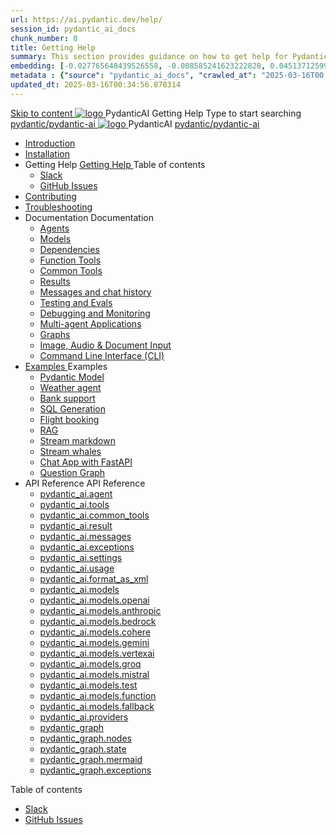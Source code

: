 ```yaml
---
url: https://ai.pydantic.dev/help/
session_id: pydantic_ai_docs
chunk_number: 0
title: Getting Help
summary: This section provides guidance on how to get help for PydanticAI, including using Slack and submitting issues on GitHub. It is part of the overall documentation structure that includes installation, troubleshooting, and contributing.
embedding: [-0.027765648439526558, -0.008585241623222828, 0.04513712599873543, -9.550498361932114e-05, 0.015361553058028221, 0.013322917744517326, -0.03560434654355049, 0.022281430661678314, -0.009683521464467049, 0.020960623398423195, -0.0024424151051789522, -0.08389992266893387, -0.029746858403086662, -0.021520530804991722, 0.006295365747064352, 0.009116435423493385, -0.027177028357982635, 0.015562545508146286, -0.0018152116099372506, 0.059034306555986404, 0.05596199631690979, 0.0107530876994133, 0.014686794020235538, 0.030292408540844917, -0.006790667772293091, 0.007207009010016918, 0.01420584786683321, 0.05389464646577835, 0.012238994240760803, -0.029459726065397263, 0.028770610690116882, -0.025798795744776726, -0.038446951657533646, -0.0015944789629429579, 0.035058796405792236, 0.007153172045946121, -0.0063779158517718315, 0.013961785472929478, -0.011061754077672958, 0.022051725536584854, 0.0006532249390147626, -0.04585495591163635, 0.028784966096282005, 0.007659242022782564, -0.06316900253295898, -0.006604032125324011, -0.0055667683482170105, 0.01616552285850048, 0.011248390190303326, -0.0017200991278514266, -0.07700876146554947, 0.011456560343503952, -0.039136070758104324, 0.007501319516450167, -0.018606143072247505, -0.020343290641903877, -0.022066080942749977, 0.0127630103379488, -0.0001888789120130241, -0.032675601541996, 0.019395755603909492, -0.008664202876389027, -0.022697770968079567, 0.043385621160268784, -0.029344873502850533, -0.007296737749129534, -0.06259474158287048, -0.003172806929796934, -0.07143840193748474, -0.014148421585559845, 0.028828036040067673, 0.042064815759658813, -0.04060044139623642, -0.07804243266582489, -0.01701256074011326, -0.02772257849574089, 0.029976563528180122, 0.09130792319774628, -0.01273429673165083, -0.06902649253606796, -0.0085995988920331, 0.035288501530885696, -0.014191491529345512, -0.004497202578932047, -0.03307758644223213, -0.03859052062034607, -0.036092471331357956, -0.0010417501907795668, -0.014916499145328999, -0.03161321580410004, -0.032187480479478836, -0.012985537759959698, -0.04700348153710365, 0.008305288851261139, 0.08677124232053757, -0.0008878654916770756, 0.014234560541808605, 0.013911537826061249, -0.0015209014527499676, 0.020630422979593277, 0.017586825415492058, -0.028454765677452087, -0.0619056262075901, 0.010710017755627632, 0.014449909329414368, -0.002368837594985962, 0.036724161356687546, -0.023674020543694496, -0.004472078289836645, -0.01725662313401699, -0.13001330196857452, -0.015016995370388031, -0.024937400594353676, 0.009590203873813152, -0.07011759281158447, 0.004177768249064684, -0.005441148299723864, -0.004536683205515146, 0.0051360707730054855, -0.05573229119181633, -0.05165501683950424, 0.0028497835155576468, 0.01978338323533535, 0.02403293550014496, 0.03290531039237976, 0.007867412641644478, -0.007838699035346508, -0.042753931134939194, -0.05843133106827736, -0.010516203939914703, 0.03215876594185829, -0.02104676328599453, 0.03732714056968689, -0.025841865688562393, -0.011219676584005356, -0.008104296401143074, -0.043500471860170364, -0.008420141413807869, -0.04146183654665947, 0.02598543092608452, 0.030292408540844917, -0.033910270780324936, -0.008700095117092133, 0.03744199126958847, -0.03416869044303894, -0.004159822594374418, -0.025296315550804138, -0.006977303884923458, -0.04944410175085068, 0.010889475233852863, 0.039997465908527374, 0.02098933793604374, -0.0315270759165287, -0.03801625594496727, -0.03273303061723709, 0.03250332549214363, 0.037700410932302475, 0.0332498662173748, 0.007853055372834206, -0.0484391413629055, -0.01714177057147026, 0.055588722229003906, -0.02288440801203251, -0.01434941403567791, -0.041031140834093094, 0.003181779757142067, -0.03583405166864395, -0.015131847932934761, -0.035747915506362915, -0.036551881581544876, -0.01817544549703598, -0.02726316824555397, -0.01580660790205002, 0.015950173139572144, 0.030550828203558922, -0.029115168377757072, -0.025411168113350868, -0.01167908776551485, -0.02605721354484558, -0.05676596611738205, -0.02513839304447174, 0.007145993411540985, -0.036666736006736755, -0.028512191027402878, -0.009008761495351791, -0.026602765545248985, -0.0072644357569515705, 0.008104296401143074, -0.018476933240890503, 0.05745508149266243, 0.01603631302714348, 0.022066080942749977, 0.060125406831502914, 0.01569175533950329, 0.014787289313971996, -0.025382455438375473, 0.06891164183616638, -0.02749287337064743, 0.009080544114112854, 0.005146838258951902, -0.0003568959073163569, 0.011944684199988842, 0.026315633207559586, 0.006611210759729147, 0.0018161089392378926, -0.031096378341317177, 0.003966008313000202, 0.019395755603909492, -0.010056792758405209, -0.028598330914974213, 0.04203610122203827, -0.060871951282024384, 0.018089305609464645, -0.005143248941749334, -0.02640177309513092, -0.005276047624647617, -0.05785706639289856, 0.026832470670342445, -0.002968225395306945, 0.018132375553250313, -0.03652317076921463, 0.05619170144200325, 0.020515570417046547, -0.01852000318467617, 0.013164995238184929, 0.026502268388867378, 0.05199957638978958, -0.061790771782398224, 0.040054891258478165, 0.027736935764551163, 0.03347957134246826, 0.020773988217115402, -0.02427699789404869, -0.008405784144997597, 0.03709743544459343, -0.05332038179039955, 0.02007051557302475, -0.008649846538901329, 0.021750235930085182, -0.009992187842726707, 0.012978359125554562, -0.012719940394163132, 0.008125831373035908, 0.02496611326932907, 0.01725662313401699, 0.007551567163318396, -0.005480628926306963, -0.0504777766764164, 0.030665680766105652, 0.041260845959186554, 0.036609310656785965, -0.001997360959649086, 0.017917025834321976, -0.016653645783662796, -0.003951651975512505, -0.033221155405044556, -0.02640177309513092, -0.006808613892644644, -0.032819170504808426, 0.01696949079632759, -0.011147893965244293, 0.027349308133125305, -0.02513839304447174, -0.005774938967078924, -0.011822653003036976, -0.010968436487019062, -0.03270431607961655, 0.020572995766997337, -0.06753341108560562, -0.042868781834840775, 0.034771665930747986, 0.02357352338731289, 0.06609775125980377, -0.004177768249064684, -0.03144093602895737, 0.020056158304214478, -0.009597381576895714, 0.026990393176674843, 0.012045180425047874, 0.0085995988920331, -0.0017102289712056518, 0.019223475828766823, 0.023099755868315697, 0.02414778806269169, -0.008061226457357407, 0.03465681150555611, -0.003122558817267418, -0.023774515837430954, 0.0023203841410577297, -0.009733769111335278, 0.015261056832969189, 0.012303599156439304, 0.036035045981407166, -0.015060065314173698, 0.013602870516479015, -0.0009170272969640791, 0.0900445431470871, 0.014141242951154709, 0.0249517560005188, -0.013258312828838825, 0.04720447584986687, -0.0006420088466256857, -0.023013615980744362, -0.02357352338731289, -0.0005459991516545415, 0.01576353795826435, -0.02345867082476616, -0.005505753215402365, 0.040686581283807755, -0.04513712599873543, -0.03290531039237976, 0.014593475498259068, -0.023099755868315697, -0.04332819581031799, -0.020285865291953087, -0.031096378341317177, 0.06810767203569412, -0.005387311335653067, 0.042983636260032654, -0.039308350533246994, -0.04775002598762512, -0.041145991533994675, 0.04955895617604256, 0.02167845331132412, -0.06270959228277206, -0.018433863297104836, 0.030263695865869522, -0.003309194464236498, -0.03172806650400162, -0.02317153848707676, 0.035518206655979156, -0.05125303193926811, -0.010666947811841965, 0.03468552604317665, -0.020845770835876465, -0.03319244086742401, 0.004446954466402531, 0.037757836282253265, -0.03284788131713867, 0.02829684317111969, -0.05171244591474533, -0.043270766735076904, -0.057770926505327225, -0.02450670301914215, -0.020113585516810417, 0.014916499145328999, 0.007472605910152197, 0.02353045344352722, 0.0005706745432689786, 0.007996621541678905, -0.013990499079227448, -0.004687427077442408, 0.014844716526567936, 0.0230710431933403, -0.03704000636935234, 0.0007250079070217907, -0.017902670428156853, -0.04683120176196098, -0.01886456273496151, 0.027162671089172363, -0.062250182032585144, -0.0019201941322535276, 0.0031387098133563995, -0.011513986624777317, 0.005983109585940838, 0.007013195194303989, -0.015490762889385223, -0.038332100957632065, 0.022640345618128777, -0.0037291247863322496, 0.03732714056968689, -0.0005962472059763968, 0.002535733161494136, -0.03491523116827011, -0.027421090751886368, -0.03362313657999039, -0.01984081044793129, 0.0017586825415492058, 0.004303388297557831, 0.0318429209291935, 0.009468172676861286, -0.004852528218179941, 0.0020117175299674273, 0.008965691551566124, 0.0507361963391304, 0.013681831769645214, -0.020285865291953087, 0.0055093420669436455, -0.006948590278625488, 0.0470321960747242, 0.060584817081689835, -0.021089833229780197, -0.008104296401143074, -0.003241000697016716, 0.024592842906713486, 0.009188218973577023, -0.01626601815223694, 0.019582390785217285, 0.0774107426404953, -0.002853372599929571, 0.0050212182104587555, 0.004091628827154636, -0.024176500737667084, 0.026014145463705063, -0.006632745265960693, 0.02414778806269169, 0.05171244591474533, 0.022051725536584854, 0.007174707017838955, -0.031096378341317177, 0.02645919844508171, -0.020214080810546875, 0.0029287447687238455, -0.018821492791175842, -0.028325555846095085, -0.06489179283380508, 0.012411274015903473, 0.035862766206264496, 0.040342021733522415, 0.03213005140423775, -0.011671909131109715, -0.07373545318841934, -0.02564087323844433, -0.003804496955126524, -0.07425229251384735, 0.060584817081689835, 0.05159759148955345, -0.03589148074388504, 0.018448220565915108, -0.04203610122203827, -0.009906048886477947, 0.008814947679638863, 0.055933281779289246, -0.00560624897480011, 0.012160032987594604, -0.025899291038513184, 0.007235722150653601, 0.02318589575588703, 0.02559780329465866, 0.00716035021468997, 0.020773988217115402, -0.041949961334466934, -0.03979647159576416, 0.02197994291782379, -0.011068932712078094, -0.012325134128332138, 0.019352685660123825, -0.04918568581342697, -0.011478095315396786, -0.020285865291953087, 0.005591892637312412, -0.0028264541178941727, 0.013337274082005024, 0.011449381709098816, -0.027765648439526558, -0.03138351067900658, 0.0671314224600792, -0.011298637837171555, 0.05030549690127373, 0.016653645783662796, 0.033221155405044556, 0.009611737914383411, -0.033336006104946136, 0.04209352657198906, -0.009382032789289951, -0.01394742913544178, 0.018735352903604507, -0.013064499013125896, -0.0030310354195535183, 0.007573102135211229, 0.02864140085875988, -0.014945211820304394, -0.003495830111205578, -0.0372697114944458, -0.032244905829429626, -0.02915823832154274, 0.019223475828766823, 0.02374580316245556, -0.03213005140423775, 0.0025554734747856855, 0.007364931516349316, -0.014306344091892242, 0.00342943100258708, 0.030033990740776062, 0.02387501299381256, 0.06690172106027603, -0.006672225892543793, -0.03801625594496727, -0.004820225760340691, 0.016524437814950943, -0.026157710701227188, 0.019524965435266495, 0.04329948127269745, -0.018319010734558105, 0.009152327664196491, 0.01420584786683321, -0.05007579177618027, 0.002334740711376071, -0.0006016309489496052, -0.025382455438375473, -0.01754375547170639, -0.021893803030252457, -0.015548189170658588, 0.040514301508665085, 0.02812456339597702, -0.025727013126015663, 0.013516731560230255, -0.019194763153791428, -0.005965163931250572, 0.03256075084209442, -0.04634307697415352, -0.005171962082386017, 0.014263274148106575, 0.03365185111761093, 0.0036896441597491503, 0.02358788065612316, -0.007996621541678905, 0.022066080942749977, 0.009159505367279053, -0.011478095315396786, 0.02668890357017517, -0.038389526307582855, 0.000657262746244669, -0.010595165193080902, 0.0040772720240056515, -0.023444315418601036, -0.025626515969634056, -0.019108623266220093, -0.019539320841431618, -0.02202301286160946, 0.014758576638996601, -0.014414018020033836, 0.007479784544557333, -0.011829831637442112, -0.05291839689016342, 0.018046235665678978, 0.011485273949801922, 0.002334740711376071, -0.04238066077232361, -0.029000315815210342, 0.0029287447687238455, 0.014744220301508904, -0.02846912108361721, 0.019280903041362762, -0.003109996672719717, 0.008089939132332802, 0.005240155849605799, 0.001995566301047802, -0.0003528581000864506, 0.031125091016292572, 0.0733909010887146, -0.01586403325200081, 0.03161321580410004, -0.026545338332653046, 0.0430123507976532, 0.004680248908698559, -0.011786761693656445, -0.02345867082476616, 0.03836081549525261, 0.007393644656985998, 0.0015083394246175885, -0.022051725536584854, 0.02345867082476616, 0.02081705816090107, -0.01603631302714348, 0.03985390067100525, 0.031153803691267967, -0.022468065842986107, -0.03118251822888851, -0.019122980535030365, 0.01093254517763853, -0.0075659239664673805, -0.010243427939713001, -0.025339385494589806, -0.02558344602584839, 0.003459938568994403, -0.014220204204320908, -0.03235975652933121, -0.030407261103391647, -0.0003149477415718138, -0.021822020411491394, -0.03330729156732559, 0.008470389060676098, 0.03230233117938042, -0.04927182197570801, 0.006891163997352123, -0.01083922665566206, 0.001362081617116928, 0.015031351707875729, -0.008061226457357407, 0.02621513605117798, -0.014500157907605171, -0.00021041379659436643, -0.018419507890939713, -0.008908265270292759, 0.0012176184682175517, 0.05093718692660332, -0.015447692945599556, -0.034541960805654526, 0.008556528948247433, -0.0076951333321630955, -0.036953866481781006, -0.013344451785087585, 0.004389528185129166, -0.010422885417938232, 0.006485590245574713, -0.0145504055544734, 0.00029991817427799106, -0.01806059293448925, -0.002099651610478759, -0.012863506563007832, -0.00920257531106472, -0.002591364784166217, -0.03316372632980347, -0.017285335808992386, 0.029689433053135872, -0.05065005645155907, 0.02680375799536705, 0.035518206655979156, -0.040801435708999634, -0.0009457404958084226, 0.004533093888312578, 0.013739258050918579, -0.014234560541808605, -0.0006559168105013669, 0.00040534939034841955, -0.0032104928977787495, -0.05332038179039955, -0.03790140151977539, -0.002395756309852004, -0.02433442324399948, 0.039136070758104324, 0.0424380861222744, 0.009417924098670483, -0.013236777856945992, 0.012490235269069672, -0.001090203644707799, -0.015203630551695824, 0.015720468014478683, -0.032417185604572296, 0.022008655592799187, 0.03399641066789627, -0.001666261930949986, -0.013559801504015923, 0.03945191577076912, -0.028325555846095085, -0.016294732689857483, 0.0019991553854197264, 0.017974453046917915, 0.003061543218791485, 0.005975931417196989, 0.003804496955126524, 0.02386065572500229, -0.004953024443238974, 0.029316160827875137, 0.003962419461458921, -0.01978338323533535, -0.030522113665938377, -0.014679615385830402, 0.032675601541996, -0.05423920601606369, 0.038446951657533646, 0.028426051139831543, -0.018936345353722572, -0.0247938334941864, 0.023157183080911636, 0.020142298191785812, 0.04803715646266937, 0.00997783150523901, 0.0017873956821858883, -0.010006544180214405, 0.035460781306028366, 0.032819170504808426, 0.026760688051581383, 0.003109996672719717, -0.00842731911689043, 0.008377071470022202, -0.057024382054805756, -0.015088777989149094, 0.030033990740776062, -0.030837958678603172, 0.019309615716338158, -0.07201266288757324, 0.030636968091130257, 0.07494141161441803, -0.022927477955818176, 0.019826453179121017, 0.015576901845633984, 0.009504063986241817, 0.035518206655979156, 0.011887257918715477, -0.03175678104162216, 0.020314577966928482, 0.0007003325154073536, 0.007608993910253048, 0.012849150225520134, -0.011822653003036976, 0.027937928214669228, -0.014959569089114666, -0.13173608481884003, -0.02318589575588703, -0.002959252567961812, 0.0025680353865027428, 0.0003743930137716234, -0.017787817865610123, -0.01035110279917717, 0.0065107145346701145, 0.004594109486788511, 0.04479256644845009, -0.03646574169397354, -0.01903684064745903, 0.014543227851390839, -0.01696949079632759, 0.022338857874274254, -0.020314577966928482, 0.009295892901718616, -0.009137970395386219, 0.012748654000461102, -0.007163939531892538, -0.0192091204226017, -0.020271508023142815, 0.0006734139169566333, -0.01434941403567791, 0.0028569616843014956, -0.006399450823664665, -0.02881368063390255, -0.014586297795176506, 0.016021955758333206, -0.015275414101779461, 0.01201646775007248, 0.005211442708969116, 0.010595165193080902, 0.005276047624647617, -0.021592313423752785, 0.0035424891393631697, -0.005405256990343332, -0.055933281779289246, 0.04381631687283516, -0.030636968091130257, 0.0049458458088338375, -0.011521165259182453, -0.008470389060676098, -0.006769133266061544, 0.0050032720901072025, -0.019481895491480827, -0.04809458181262016, 0.008305288851261139, 0.036264751106500626, -0.015045708045363426, -0.011894436553120613, 0.010803335346281528, 0.012999894097447395, 0.0015173123683780432, -0.014772932976484299, 0.016337800770998, -0.005340652074664831, -0.01023625023663044, 0.0009313839254900813, -0.003962419461458921, 0.010889475233852863, -0.01216721162199974, 0.006819381378591061, -0.026990393176674843, 0.036609310656785965, 0.0084560327231884, -0.027076533064246178, 0.01563432812690735, -0.02500918321311474, -0.02259727567434311, -0.00671529583632946, -0.011822653003036976, -0.01072437409311533, 0.008204792626202106, 0.025813153013586998, 0.02622949331998825, -0.029919138178229332, 0.0004697297408711165, -0.02081705816090107, 0.027736935764551163, -0.018089305609464645, -0.026588408276438713, -0.01109764538705349, 0.0008820331422612071, -0.01592146046459675, -0.00808276142925024, -0.016237305477261543, 0.014313521794974804, -0.021362608298659325, -0.04157669097185135, -0.023429958149790764, -0.0513104610145092, -0.0021337484940886497, -0.0027869734913110733, -0.01886456273496151, 0.003359442576766014, -0.027220098301768303, 0.002828248543664813, -0.09280101209878922, -0.012770188972353935, -0.005315528251230717, -0.004073683172464371, 0.056966956704854965, -0.02450670301914215, 0.011808296665549278, 0.0372697114944458, -0.004220838192850351, -0.021204685792326927, 0.01434941403567791, -0.004554628860205412, -0.03307758644223213, 0.008671381510794163, 0.028210703283548355, -0.012554839253425598, 0.05699567124247551, -0.003172806929796934, 0.027980998158454895, -0.0005078644608147442, -0.02012794278562069, -0.007666420191526413, -0.003203314496204257, 0.059493716806173325, -0.038676660507917404, -0.011571412906050682, -0.006069249473512173, 0.011478095315396786, 0.039767760783433914, 0.02139132283627987, -0.030005278065800667, -0.02829684317111969, -0.013811041601002216, 0.01434941403567791, -0.021132903173565865, 0.0444192960858345, -0.0022934656590223312, 0.030608253553509712, 0.001633062376640737, -0.01576353795826435, 0.00022746225295122713, -0.02416214346885681, 0.019453182816505432, 0.013136281631886959, 0.037241000682115555, 0.007845877669751644, -0.0018717406783252954, -0.009152327664196491, -0.0013091417495161295, 0.030120130628347397, 0.000493059225846082, 0.04378760606050491, -0.006661458872258663, 0.01219592522829771, 0.027449803426861763, 0.020142298191785812, -0.04878370091319084, 0.006586086470633745, 0.011664730496704578, -0.004500791430473328, 0.016825925558805466, 0.003700411645695567, -0.01943882554769516, -0.011714979074895382, -0.03316372632980347, -0.004310566931962967, -0.041203420609235764, -0.01138477772474289, -0.011320172809064388, 0.010968436487019062, -0.009216931648552418, 0.025683943182229996, 0.0006231658044271171, -0.011205320246517658, -0.0017030506860464811, 0.009152327664196491, 0.006970125250518322, -0.005617016460746527, -0.006216404493898153, -0.032646890729665756, 0.03118251822888851, -0.03617861121892929, -0.02915823832154274, 0.02466462552547455, -0.025841865688562393, -0.009137970395386219, -0.010063971392810345, -0.023200253024697304, 0.004938667640089989, -0.006485590245574713, 0.020773988217115402, -0.012002110481262207, 0.006525070872157812, 0.01149963028728962, -0.011312994174659252, 0.004260318819433451, -0.008003800176084042, 0.017342763021588326, 0.0051360707730054855, -0.0011350680142641068, 0.036609310656785965, 0.026990393176674843, 0.000728148384951055, 0.021477460861206055, -0.0026972447521984577, 0.035977620631456375, -0.007199830841273069, -0.042064815759658813, -0.01582096517086029, 0.020673492923378944, 0.007580280769616365, 0.015060065314173698, 0.0013800273882225156, -0.007644885219633579, -0.03253203630447388, 0.0004670378693845123, 0.057598646730184555, -0.00983426533639431, -0.058919452130794525, 0.003700411645695567, 0.019740313291549683, -0.005965163931250572, -0.01897941529750824, 0.047606460750103, -0.0006653383024968207, -7.800789171596989e-05, -0.0015675603644922376, 0.007580280769616365, -0.014313521794974804, -0.005717512685805559, 0.037355851382017136, 0.01984081044793129, -0.030177555978298187, 0.04134698584675789, -0.01058080792427063, -0.008779056370258331, 0.039825186133384705, -0.025669585913419724, -0.004109574481844902, 0.01788831315934658, 0.006313311401754618, -0.004490023944526911, -0.013337274082005024, -0.0011135331587865949, -0.03893507644534111, -0.0008851736201904714, -0.00894415657967329, -0.000821466266643256, 0.0029359229374676943, -0.009080544114112854, 0.04663021117448807, -0.02225271798670292, -0.020515570417046547, 0.044476721435785294, 0.0012481262674555182, 0.0335657112300396, -0.00255906255915761, -0.041720256209373474, -0.014701150357723236, -0.014758576638996601, -0.008190435357391834, 0.03589148074388504, 0.003826031694188714, -0.026559695601463318, -0.005505753215402365, 0.004116752650588751, -0.027291880920529366, -0.0050786444917321205, -0.014801646582782269, 0.012949645519256592, 0.010099862702190876, 0.02299926057457924, 0.0444192960858345, 0.03600633144378662, 0.019108623266220093, 0.0791335329413414, 0.044763851910829544, 0.009568668901920319, -0.023788873106241226, 0.026473555713891983, -0.020773988217115402, -0.02404729090631008, 0.006141032092273235, 0.018936345353722572, 0.04482128098607063, 0.00011283384083071724, -0.0003472500538919121, 0.02881368063390255, -0.02869882807135582, 0.020314577966928482, 0.046027231961488724, -0.003994721919298172, -0.005053520202636719, 0.056564971804618835, -0.021750235930085182, 0.019424468278884888, 0.030636968091130257, -0.0033307294361293316, -0.014873429201543331, 0.0036106829065829515, 0.01576353795826435, 0.026014145463705063, 0.014471444301307201, -0.019051197916269302, 0.00997783150523901, 0.02818199060857296, -0.013452126644551754, -0.017859600484371185, 0.03370927646756172, 0.02330074831843376, -0.015720468014478683, 0.003063337877392769, -0.00309743476100266, -0.002045814413577318, -0.020515570417046547, 0.03198648616671562, -0.023085400462150574, -0.019639817997813225, -0.021204685792326927, 0.00043002478196285665, -0.033106300979852676, -0.03181420639157295, -0.011061754077672958, 0.003547872882336378, 0.018735352903604507, 0.008420141413807869, 0.0026452019810676575, -0.001832260051742196, 0.012152855284512043, 0.005721102003008127, -0.003603504505008459, 0.005006861407309771, -0.037872690707445145, -0.010480311699211597, 0.03342214599251747, 0.0025805972982198, 0.0361211858689785, 0.0020153066143393517, 0.03445582091808319, -0.012490235269069672, 0.0026128997560590506, 0.019711600616574287, 0.010652591474354267, -0.018965058028697968, 0.010774622671306133, 0.0128276152536273, 0.037355851382017136, 0.04249551147222519, -0.002309616655111313, -0.03290531039237976, -0.005717512685805559, 0.0255260206758976, 0.02397550828754902, -0.0009932967368513346, 0.02403293550014496, -0.02070220559835434, 0.027535943314433098, 0.004841760732233524, -0.011090467683970928, 0.0018340545939281583, 0.008183257654309273, 0.025971075519919395, 0.0050032720901072025, 0.0009457404958084226, -0.017730390653014183, -0.016079382970929146, -0.008269396610558033, -0.008211970329284668, 0.015390266664326191, 0.03233104571700096, -0.037585556507110596, 0.025554733350872993, -0.010300855152308941, 0.007429536432027817, -0.02933051809668541, -0.021721523255109787, -0.005911326501518488, -0.02070220559835434, -0.000703921657986939, -0.017357120290398598, -0.03738456591963768, 0.005053520202636719, 0.002734930720180273, 0.00014883748372085392, 0.020501213148236275, -0.024592842906713486, -0.01179394032806158, -0.03715486079454422, -0.0033881557174026966, 0.0002824210678227246, 0.020372003316879272, 0.02081705816090107, -0.0036788766738027334, -0.008233505301177502, 0.000703472993336618, 0.00805404782295227, -0.006065660156309605, -3.788233516388573e-05, 0.006833737716078758, -0.0209319107234478, 0.015663042664527893, 0.023272035643458366, 0.012885041534900665, 0.0056421407498419285, -0.0026792988646775484, -0.009001582860946655, -0.005340652074664831, -0.06868193298578262, 0.03167064115405083, 0.024808190762996674, -0.02686118334531784, -0.014629366807639599, 0.010415707714855671, 0.014887785539031029, 0.008405784144997597, 0.0230710431933403, -0.05211442708969116, -0.024190858006477356, -0.028899818658828735, 0.0019507019314914942, 0.015490762889385223, 0.016754142940044403, 0.019122980535030365, 0.009547133930027485, 0.008707272820174694, -0.02500918321311474, -0.008111474104225636, 0.012863506563007832, 0.009496885351836681, -0.0206447783857584, 0.013674654066562653, 0.006517892703413963, -0.014988281764090061, 0.02024279534816742, -0.061446212232112885, -0.010308032855391502, -0.0664997324347496, -0.00556317949667573, 0.00014468752488028258, -0.04324205592274666, -0.00014749154797755182, -0.014141242951154709, -0.004809458274394274, -0.015074421651661396, 0.0247938334941864, -0.017787817865610123, 0.007408001460134983, 0.0010875118896365166, -0.004393117036670446, -0.00704549765214324, 0.09469608217477798, -0.01310756802558899, -0.02087448537349701, 0.02312847040593624, 0.001970442244783044, 0.021577958017587662, 0.00805404782295227, 0.00796790886670351, -0.006822970230132341, -0.019395755603909492, -0.020917555317282677, 0.03485780581831932, 0.009590203873813152, -0.00022039611940272152, 0.015261056832969189, -0.017644250765442848, -0.0010300854919478297, 0.025224532932043076, 0.030837958678603172, -0.007594637107104063, -0.001993771642446518, 0.040686581283807755, -0.028368625789880753, -0.004895597696304321, 0.008771877735853195, -0.0021642562933266163, 0.02818199060857296, -0.027191385626792908, 0.0332498662173748, 0.03393898159265518, -0.0017335584852844477, -0.05584714189171791, 0.001586403464898467, 0.005071466322988272, -0.041490551084280014, 0.018218515440821648, 0.0008986329194158316, -0.021089833229780197, -0.00601182272657752, 0.008987226523458958, 0.03761427104473114, 0.001397973159328103, -0.005893380846828222, -0.0012553045526146889, 0.004274675156921148, 0.020372003316879272, 0.030694393441081047, -0.021836375817656517, 0.004446954466402531, 0.02070220559835434, -0.015031351707875729, 0.01610809564590454, -3.558303797035478e-05, -0.003951651975512505, -0.01966853067278862, -0.01615116558969021, -0.00040063864435069263, 0.055473871529102325, 0.03393898159265518, 0.024248283356428146, -0.05171244591474533, 0.011341707780957222, 0.004712551366537809, 0.02370273321866989, -0.012612266466021538, -0.07074928283691406, 0.012030824087560177, -0.022640345618128777, 0.01198775414377451, 0.02772257849574089, -0.009475350379943848, 0.020285865291953087, 0.014414018020033836, 0.012260529212653637, 0.005250923335552216, 0.023846298456192017, -0.000786920718383044, 0.012626622803509235, 0.021936872974038124, 0.03290531039237976, -0.003535310737788677, -0.010085505433380604, -0.005713923368602991, 0.0291008111089468, -0.02374580316245556, -0.037930116057395935, 0.0018223898950964212, 0.004314155783504248, -0.024822548031806946, 0.0060010552406311035, 0.003908582031726837, 0.01516056153923273, -0.018103662878274918, 0.027277525514364243, -0.0008232608088292181, 0.025267601013183594, -0.01202364545315504, 0.030780533328652382, 0.004619233310222626, 0.023200253024697304, 0.004651535768061876, 0.008355536498129368, -0.05280354619026184, 0.016352158039808273, -0.001902248477563262, 0.0027277525514364243, -0.004906365182250738, -0.022640345618128777, -0.02219529077410698, 0.030206268653273582, 0.026157710701227188, 0.015907103195786476, 0.009475350379943848, 0.012791723012924194, -0.016251662746071815, 0.0031674231868237257, -0.00905900914222002, -0.00015231447468977422, -0.022238360717892647, -0.011363242752850056, 0.013064499013125896, -0.028655758127570152, -0.012956824153661728, -0.028842393308877945, 0.0017775255255401134, 0.015246700495481491, 0.016409585252404213, -0.029344873502850533, -0.008075582794845104, 0.014004855416715145, -0.008262218907475471, 0.020285865291953087, -0.0013872056733816862, -0.015332840383052826, -0.01616552285850048, -0.0004558218060992658, 0.011686265468597412, -0.00871445145457983, -0.041605401784181595, 0.013732080347836018, 0.005925683304667473, 0.036781586706638336, 0.016438297927379608, -0.032675601541996, -0.00021961098536849022, -0.0212190430611372, 0.005997466389089823, -0.0007384672062471509, -0.005412435159087181, -0.005014039576053619, -0.018491290509700775, 0.0009825292509049177, 0.018936345353722572, 0.030608253553509712, 0.030981525778770447, -0.057770926505327225, 0.016194235533475876, -0.029574578627943993, -0.01210260670632124, -0.008168900385499, 0.005261690821498632, 0.0006150902481749654, -0.019467538222670555, -0.007329040206968784, 0.010358281433582306, 0.005347830709069967, 0.021922515705227852, 0.010430064052343369, 0.016136810183525085, -0.0027528766077011824, 0.009130792692303658, -0.025224532932043076, -0.011887257918715477, 0.02363095059990883, 0.02621513605117798, -0.012999894097447395, -0.005660086404532194, 0.00596875324845314, -0.00020962867711205035, -0.010544916614890099, -0.022238360717892647, -0.014040746726095676, -0.0002772616862785071, -0.013516731560230255, -0.0021086244378238916, 0.012526126578450203, -0.030062703415751457, -0.01299271546304226, -0.0003660930960904807, -0.028569618239998817, -0.01020753663033247, 0.00934614147990942, 0.00957584660500288, 0.002006333786994219, 0.007587458938360214, 0.02772257849574089, 0.0008421038510277867, -0.005911326501518488, 0.02179330587387085, 0.004145465791225433, -0.012899397872388363, 0.005293993279337883, -0.008542172610759735, 0.01112635899335146, -0.029000315815210342, 0.019194763153791428, 0.0034904463682323694, 0.008140187710523605, -0.01216721162199974, 0.007996621541678905, -0.017730390653014183, 0.005674442742019892, -0.005925683304667473, 0.02162102796137333, 0.022353213280439377, 0.0019201941322535276, 0.0020709384698420763, 0.008068405091762543, 0.010602342896163464, -0.0238032303750515, -0.019855165854096413, 0.004475667607039213, -0.004518737085163593, -0.029632005840539932, 0.02622949331998825, 0.009209753945469856, 0.017615538090467453, -0.00787459034472704, -0.016868995502591133, 0.005660086404532194, 0.04111728072166443, -0.02454977296292782, -0.005365776363760233, -0.008793412707746029, -0.007687955163419247, -0.01915169321000576, -0.01580660790205002, 0.007296737749129534, 0.029057743027806282, -0.014536049216985703, -0.01227488648146391, 0.028368625789880753, -0.02167845331132412, 0.01366029679775238, -0.03141222149133682, 0.0023419191129505634, 0.010968436487019062, 0.004802280105650425, -0.02531067095696926, 0.023272035643458366, 0.017400190234184265, 0.0020727328956127167, -0.009475350379943848, -0.03721228614449501, 0.0006837326800450683, -0.020486855879426003, -0.0018053414532914758, -0.005103768315166235, 0.0026236672420054674, 0.015978887677192688, -0.03600633144378662, -0.003851155750453472, 0.009281536564230919, -0.004497202578932047, -0.0023419191129505634, 0.03795883059501648, -0.02282698079943657, -0.0020494034979492426, -0.051224321126937866, -0.0054375589825212955, 0.009568668901920319, 0.023013615980744362, 0.009855800308287144, 0.007006017025560141, -0.010810513980686665, -0.006657869555056095, 0.016596220433712006, 0.001292093307711184, 0.003829621011391282, -0.0441608764231205, 0.014988281764090061, 0.012325134128332138, -0.004766388330608606, -0.012605087831616402, 0.009941940195858479, 0.007853055372834206, -0.005832365248352289, -0.0127630103379488, 0.026545338332653046, -0.010401350446045399, 0.04743418097496033, 0.019869523122906685, 0.02472205087542534, -0.010853583924472332, 0.01777346059679985, 0.030550828203558922, 0.007522854022681713, 0.018950700759887695, -0.0042710863053798676, -0.005498574580997229, -0.006962947081774473, -0.02374580316245556, 0.040284596383571625, 0.009188218973577023, 0.0002581943408586085, 0.03411126136779785, -0.0004226221644785255, 0.023099755868315697, -0.03284788131713867, 0.035747915506362915, 0.011549877934157848, 0.00317101227119565, 0.011959041468799114, -0.01434941403567791, 0.014076638035476208, 0.03640831634402275, -0.002088884124532342, 0.013767971657216549, -0.016926422715187073, -0.00019830043311230838, 0.018376437947154045, -0.016955135390162468, 0.016883352771401405, 0.008240683935582638, 0.007020373363047838, 0.017816530540585518, -0.04869756102561951, -0.021075477823615074, 0.010394172742962837, -0.014873429201543331, 0.01731405034661293, 0.011269924230873585, 0.027177028357982635, -0.017457615584135056, 0.01909426786005497, -0.002557267900556326, 0.0016940778587013483, 0.008520637638866901, 0.029258733615279198, 0.0001748587965266779, -0.027866145595908165, 0.007221365813165903, 0.0029754037968814373, -0.030837958678603172, -0.004407473839819431, 0.005595481488853693, 9.085030615096912e-05, 0.01216721162199974, -0.006797846406698227, -0.0018394383369013667, 0.004554628860205412, 0.022755198180675507, 0.020171010866761208, -0.0025662407279014587, -0.003384566633030772, 0.0049494351260364056, -0.03560434654355049, 0.004184946417808533, -0.035805340856313705, 0.012468700297176838, -0.010193180292844772, -0.010071149095892906, -0.01592146046459675, 0.026315633207559586, 0.004199303220957518, 0.02800971083343029, -0.003088461933657527, -0.031785495579242706, 0.001349519588984549, -0.0006841813446953893, 0.020558640360832214, 0.0002756914182100445, 0.033106300979852676, -0.017055630683898926, -0.013581335544586182, -0.033221155405044556, -0.02449234575033188, 0.02345867082476616, 0.022180935367941856, -0.06322643160820007, 0.01771603524684906, -0.03230233117938042, 0.027679508551955223, 0.006004644557833672, 0.017041275277733803, -0.006054892670363188, -0.002192969433963299, 0.02546859346330166, -0.00600823387503624]
metadata : {"source": "pydantic_ai_docs", "crawled_at": "2025-03-16T00:34:56.876781", "url_path": "/help/", "chunk_size": 4876}
updated_dt: 2025-03-16T00:34:56.878314
---
```

[ Skip to content ](https://ai.pydantic.dev/help/#getting-help)
[ ![logo](https://ai.pydantic.dev/img/logo-white.svg) ](https://ai.pydantic.dev/ "PydanticAI")
PydanticAI 
Getting Help 
Type to start searching
[ pydantic/pydantic-ai  ](https://github.com/pydantic/pydantic-ai "Go to repository")
[ ![logo](https://ai.pydantic.dev/img/logo-white.svg) ](https://ai.pydantic.dev/ "PydanticAI") PydanticAI 
[ pydantic/pydantic-ai  ](https://github.com/pydantic/pydantic-ai "Go to repository")
  * [ Introduction  ](https://ai.pydantic.dev/)
  * [ Installation  ](https://ai.pydantic.dev/install/)
  * Getting Help  [ Getting Help  ](https://ai.pydantic.dev/help/) Table of contents 
    * [ Slack  ](https://ai.pydantic.dev/help/#slack)
    * [ GitHub Issues  ](https://ai.pydantic.dev/help/#github-issues)
  * [ Contributing  ](https://ai.pydantic.dev/contributing/)
  * [ Troubleshooting  ](https://ai.pydantic.dev/troubleshooting/)
  * Documentation  Documentation 
    * [ Agents  ](https://ai.pydantic.dev/agents/)
    * [ Models  ](https://ai.pydantic.dev/models/)
    * [ Dependencies  ](https://ai.pydantic.dev/dependencies/)
    * [ Function Tools  ](https://ai.pydantic.dev/tools/)
    * [ Common Tools  ](https://ai.pydantic.dev/common_tools/)
    * [ Results  ](https://ai.pydantic.dev/results/)
    * [ Messages and chat history  ](https://ai.pydantic.dev/message-history/)
    * [ Testing and Evals  ](https://ai.pydantic.dev/testing-evals/)
    * [ Debugging and Monitoring  ](https://ai.pydantic.dev/logfire/)
    * [ Multi-agent Applications  ](https://ai.pydantic.dev/multi-agent-applications/)
    * [ Graphs  ](https://ai.pydantic.dev/graph/)
    * [ Image, Audio & Document Input  ](https://ai.pydantic.dev/input/)
    * [ Command Line Interface (CLI)  ](https://ai.pydantic.dev/cli/)
  * [ Examples  ](https://ai.pydantic.dev/examples/)
Examples 
    * [ Pydantic Model  ](https://ai.pydantic.dev/examples/pydantic-model/)
    * [ Weather agent  ](https://ai.pydantic.dev/examples/weather-agent/)
    * [ Bank support  ](https://ai.pydantic.dev/examples/bank-support/)
    * [ SQL Generation  ](https://ai.pydantic.dev/examples/sql-gen/)
    * [ Flight booking  ](https://ai.pydantic.dev/examples/flight-booking/)
    * [ RAG  ](https://ai.pydantic.dev/examples/rag/)
    * [ Stream markdown  ](https://ai.pydantic.dev/examples/stream-markdown/)
    * [ Stream whales  ](https://ai.pydantic.dev/examples/stream-whales/)
    * [ Chat App with FastAPI  ](https://ai.pydantic.dev/examples/chat-app/)
    * [ Question Graph  ](https://ai.pydantic.dev/examples/question-graph/)
  * API Reference  API Reference 
    * [ pydantic_ai.agent  ](https://ai.pydantic.dev/api/agent/)
    * [ pydantic_ai.tools  ](https://ai.pydantic.dev/api/tools/)
    * [ pydantic_ai.common_tools  ](https://ai.pydantic.dev/api/common_tools/)
    * [ pydantic_ai.result  ](https://ai.pydantic.dev/api/result/)
    * [ pydantic_ai.messages  ](https://ai.pydantic.dev/api/messages/)
    * [ pydantic_ai.exceptions  ](https://ai.pydantic.dev/api/exceptions/)
    * [ pydantic_ai.settings  ](https://ai.pydantic.dev/api/settings/)
    * [ pydantic_ai.usage  ](https://ai.pydantic.dev/api/usage/)
    * [ pydantic_ai.format_as_xml  ](https://ai.pydantic.dev/api/format_as_xml/)
    * [ pydantic_ai.models  ](https://ai.pydantic.dev/api/models/base/)
    * [ pydantic_ai.models.openai  ](https://ai.pydantic.dev/api/models/openai/)
    * [ pydantic_ai.models.anthropic  ](https://ai.pydantic.dev/api/models/anthropic/)
    * [ pydantic_ai.models.bedrock  ](https://ai.pydantic.dev/api/models/bedrock/)
    * [ pydantic_ai.models.cohere  ](https://ai.pydantic.dev/api/models/cohere/)
    * [ pydantic_ai.models.gemini  ](https://ai.pydantic.dev/api/models/gemini/)
    * [ pydantic_ai.models.vertexai  ](https://ai.pydantic.dev/api/models/vertexai/)
    * [ pydantic_ai.models.groq  ](https://ai.pydantic.dev/api/models/groq/)
    * [ pydantic_ai.models.mistral  ](https://ai.pydantic.dev/api/models/mistral/)
    * [ pydantic_ai.models.test  ](https://ai.pydantic.dev/api/models/test/)
    * [ pydantic_ai.models.function  ](https://ai.pydantic.dev/api/models/function/)
    * [ pydantic_ai.models.fallback  ](https://ai.pydantic.dev/api/models/fallback/)
    * [ pydantic_ai.providers  ](https://ai.pydantic.dev/api/providers/)
    * [ pydantic_graph  ](https://ai.pydantic.dev/api/pydantic_graph/graph/)
    * [ pydantic_graph.nodes  ](https://ai.pydantic.dev/api/pydantic_graph/nodes/)
    * [ pydantic_graph.state  ](https://ai.pydantic.dev/api/pydantic_graph/state/)
    * [ pydantic_graph.mermaid  ](https://ai.pydantic.dev/api/pydantic_graph/mermaid/)
    * [ pydantic_graph.exceptions  ](https://ai.pydantic.dev/api/pydantic_graph/exceptions/)


Table of contents 
  * [ Slack  ](https://ai.pydantic.dev/help/#slack)
  * [ GitHub Issues  ](https://ai.pydantic.dev/help/#github-issues)
